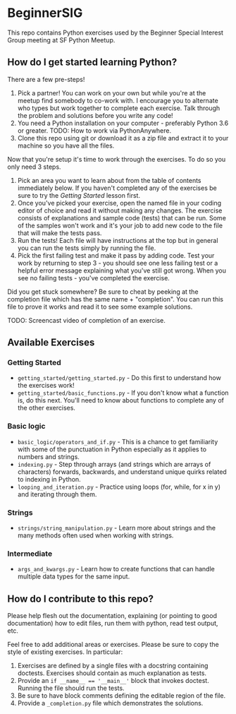 # BeginnerSIG

This repo contains Python exercises used by the Beginner Special Interest Group meeting at SF Python Meetup.

## How do I get started learning Python?

There are a few pre-steps!

1. Pick a partner! You can work on your own but while you're at the meetup find somebody to co-work with. I encourage you
   to alternate who types but work together to complete each exercise. Talk through the problem and solutions before you write any code!
2. You need a Python installation on your computer - preferably Python 3.6 or greater. TODO: How to work via PythonAnywhere.
3. Clone this repo using git or download it as a zip file and extract it to your machine so you have all the files.

Now that you're setup it's time to work through the exercises. To do so you only need 3 steps.

1. Pick an area you want to learn about from the table of contents immediately below. If you
   haven't completed any of the exercises be sure to try the *Getting Started* lesson first.
2. Once you've picked your exercise, open the named file in your coding editor of choice and read
   it without making any changes. The exercise consists of explanations and sample code (tests)
   that can be run. Some of the samples won't work and it's your job to add new code to the
   file that will make the tests pass.
3. Run the tests! Each file will have instructions at the top but in general you can run the tests
   simply by running the file.
4. Pick the first failing test and make it pass by adding code. Test your work by returning to step
   3 - you should see one less failing test or a helpful error message explaining what you've still
   got wrong. When you see no failing tests - you've completed the exercise.

Did you get stuck somewhere? Be sure to cheat by peeking at the completion file which has the same
name + "completion". You can run this file to prove it works and read it to see some example solutions.

TODO: Screencast video of completion of an exercise.

## Available Exercises

### Getting Started

* `getting_started/getting_started.py` - Do this first to understand how the exercises work!
* `getting_started/basic_functions.py` - If you don't know what a function is, do this next. You'll
  need to know about functions to complete any of the other exercises.

### Basic logic

* `basic_logic/operators_and_if.py` - This is a chance to get familiarity with some of the punctuation in Python especially as it applies to numbers and strings.
* `indexing.py` - Step through arrays (and strings which are arrays of characters) forwards, backwards, and understand unique quirks related to indexing in Python.
* `looping_and_iteration.py` - Practice using loops (for, while, for x in y) and iterating through them.

### Strings
* `strings/string_manipulation.py` - Learn more about strings and the many methods often used when working with strings.

### Intermediate
* `args_and_kwargs.py` - Learn how to create functions that can handle multiple data types for the same input.

## How do I contribute to this repo?

Please help flesh out the documentation, explaining (or pointing to good documentation) how to edit
files, run them with python, read test output, etc.

Feel free to add additional areas or exercises. Please be sure to copy the style of existing exercises. In particular:

1. Exercises are defined by a single files with a docstring containing doctests. Exercises should contain as much explanation as tests.
2. Provide an `if __name__ == '__main__'` block that invokes doctest. Running the file should run the tests.
3. Be sure to have block comments defining the editable region of the file.
4. Provide a `_completion.py` file which demonstrates the solutions.
